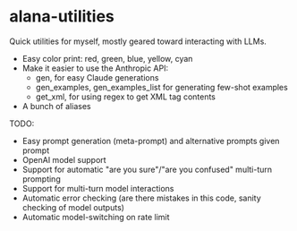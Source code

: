 # alana-utilities
Quick utilities for myself, mostly geared toward interacting with LLMs.

- Easy color print: red, green, blue, yellow, cyan
- Make it easier to use the Anthropic API:
  - gen, for easy Claude generations
  - gen_examples, gen_examples_list for generating few-shot examples
  - get_xml, for using regex to get XML tag contents
- A bunch of aliases

TODO:
- Easy prompt generation (meta-prompt) and alternative prompts given prompt
- OpenAI model support
- Support for automatic "are you sure"/"are you confused" multi-turn prompting
- Support for multi-turn model interactions
- Automatic error checking (are there mistakes in this code, sanity checking of model outputs)
- Automatic model-switching on rate limit
